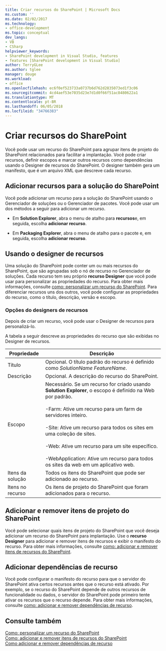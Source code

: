 ```yaml
---
title: Criar recursos do SharePoint | Microsoft Docs
ms.custom: ''
ms.date: 02/02/2017
ms.technology:
- office-development
ms.topic: conceptual
dev_langs:
- VB
- CSharp
helpviewer_keywords:
- SharePoint development in Visual Studio, features
- features [SharePoint development in Visual Studio]
author: TerryGLee
ms.author: tglee
manager: douge
ms.workload:
- office
ms.openlocfilehash: ec6f0ef523733a0737b6d762d2835073ed1f3c06
ms.sourcegitcommit: 4cd4aef53e7035d23e7d1d0f66f51ac8480622a1
ms.translationtype: MT
ms.contentlocale: pt-BR
ms.lasthandoff: 06/05/2018
ms.locfileid: "34766383"
---
```

# <a name="create-sharepoint-features"></a>Criar recursos do SharePoint
  Você pode usar um recurso do SharePoint para agrupar itens de projeto do SharePoint relacionados para facilitar a implantação. Você pode criar recursos, definir escopos e marcar outros recursos como dependências usando o Designer de recursos do SharePoint. O designer também gera um manifesto, que é um arquivo XML que descreve cada recurso.  
  
## <a name="add-features-to-the-sharepoint-solution"></a>Adicionar recursos para a solução do SharePoint
 Você pode adicionar um recurso para a solução do SharePoint usando o Gerenciador de soluções ou o Gerenciador de pacotes. Você pode usar um dos métodos a seguir para adicionar um recurso.  
  
-   Em **Solution Explorer**, abra o menu de atalho para **recursos**e, em seguida, escolha **adicionar recurso**.  
  
-   Em **Packaging Explorer**, abra o menu de atalho para o pacote e, em seguida, escolha **adicionar recurso**.  
  
## <a name="using-the-feature-designer"></a>Usando o designer de recursos
 Uma solução do SharePoint pode conter um ou mais recursos do SharePoint, que são agrupadas sob o nó de recurso no Gerenciador de soluções. Cada recurso tem seu próprio **recurso Designer** que você pode usar para personalizar as propriedades do recurso. Para obter mais informações, consulte [como: personalizar um recurso do SharePoint](../sharepoint/how-to-customize-a-sharepoint-feature.md). Para diferenciar recursos uns dos outros, você pode configurar as propriedades do recurso, como o título, descrição, versão e escopo.  
  
### <a name="feature-designer-options"></a>Opções do designers de recursos
 Depois de criar um recurso, você pode usar o Designer de recursos para personalizá-lo.  
  
 A tabela a seguir descreve as propriedades do recurso que são exibidas no Designer de recursos.  
  
|Propriedade|Descrição|  
|--------------|-----------------|  
|Título|Opcional. O título padrão do recurso é definido como *SolutionName* *FeatureName*.|  
|Descrição|Opcional. A descrição do recurso do SharePoint.|  
|Escopo|Necessário. Se um recurso for criado usando **Solution Explorer**, o escopo é definido na Web por padrão.<br /><br /> -Farm: Ative um recurso para um farm de servidores inteiro.<br /><br /> -Site: Ative um recurso para todos os sites em uma coleção de sites.<br /><br /> -Web: Ative um recurso para um site específico.<br /><br /> -WebApplication: Ative um recurso para todos os sites da web em um aplicativo web.|  
|Itens da solução|Todos os itens do SharePoint que pode ser adicionado ao recurso.|  
|Itens no recurso|Os itens de projeto do SharePoint que foram adicionados para o recurso.|  
  
## <a name="add-and-remove-sharepoint-project-items"></a>Adicionar e remover itens de projeto do SharePoint
 Você pode selecionar quais itens de projeto do SharePoint que você deseja adicionar um recurso do SharePoint para implantação. Use o **recurso Designer** para adicionar e remover itens de recursos e exibir o manifesto do recurso. Para obter mais informações, consulte [como: adicionar e remover itens de recursos do SharePoint](../sharepoint/how-to-add-and-remove-items-to-sharepoint-features.md).  
  
## <a name="add-feature-dependencies"></a>Adicionar dependências de recurso
 Você pode configurar o manifesto do recurso para que o servidor do SharePoint ativa certos recursos antes que o recurso está ativado. Por exemplo, se o recurso do SharePoint depende de outros recursos de funcionalidade ou dados, o servidor do SharePoint pode primeiro tente ativar os recursos que o recurso depende. Para obter mais informações, consulte [como: adicionar e remover dependências de recurso](../sharepoint/how-to-add-and-remove-feature-dependencies.md).  
  
## <a name="see-also"></a>Consulte também
 [Como: personalizar um recurso do SharePoint](../sharepoint/how-to-customize-a-sharepoint-feature.md)   
 [Como: adicionar e remover itens de recursos do SharePoint](../sharepoint/how-to-add-and-remove-items-to-sharepoint-features.md)   
 [Como adicionar e remover dependências de recurso](../sharepoint/how-to-add-and-remove-feature-dependencies.md)  
  
  

